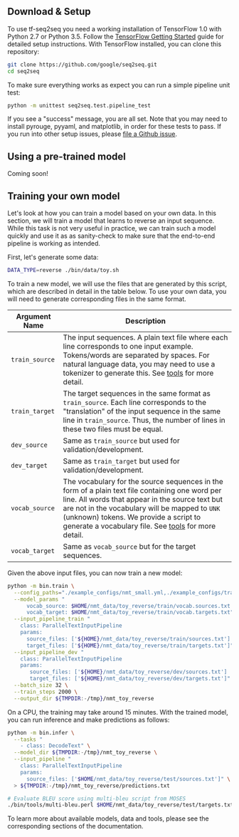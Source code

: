 ## Download & Setup

To use tf-seq2seq you need a working installation of TensorFlow 1.0 with
Python 2.7 or Python 3.5. Follow the [TensorFlow Getting Started](https://www.tensorflow.org/versions/r1.0/get_started/os_setup) guide for detailed setup instructions. With TensorFlow installed, you can clone this repository:

```bash
git clone https://github.com/google/seq2seq.git
cd seq2seq
```

To make sure everything works as expect you can run a simple pipeline unit test:

```bash
python -m unittest seq2seq.test.pipeline_test
```

If you see a "success" message, you are all set. Note that you may need to install pyrouge, pyyaml, and matplotlib, in order for these tests to pass. If you run into other setup issues,
please [file a Github issue](https://github.com/google/seq2seq/issues).

## Using a pre-trained model

Coming soon!

## Training your own model

Let's look at how you can train a model based on your own data. In this section, we will train a model that learns to reverse an input sequence. While this task is not very useful in practice, we can train such a model quickly and use it as as sanity-check to make sure that the end-to-end pipeline is working as intended.

First, let's generate some data:

```bash
DATA_TYPE=reverse ./bin/data/toy.sh
```

To train a new model, we will use the files that are generated by this script, which are described in detail in the table below. To use your own data, you will need to generate corresponding files in the same format.

| Argument Name | Description |
| --- | --- |
| `train_source` | The input sequences. A plain text file where each line corresponds to one input example. Tokens/words are separated by spaces. For natural language data, you may need to use a tokenizer to generate this. See [tools](tools/) for more detail. |
| `train_target` | The target sequences in the same format as `train_source`. Each line corresponds to the "translation" of the input sequence in the same line in `train_source`. Thus, the number of lines in these two files must be equal. |
| `dev_source` | Same as `train_source` but used for validation/development. |
| `dev_target` | Same as `train_target` but used for validation/development. |
| `vocab_source` | The vocabulary for the source sequences in the form of a plain text file containing one word per line. All words that appear in the source text but are not in the vocabulary will be mapped to `UNK` (unknown) tokens. We provide a script to generate a vocabulary file. See [tools](tools/) for more detail. |
| `vocab_target` | Same as `vocab_source` but for the target sequences. |


Given the above input files, you can now train a new model:

```bash
python -m bin.train \
  --config_paths="./example_configs/nmt_small.yml,./example_configs/train_seq2seq.yml" \
  --model_params "
      vocab_source: $HOME/nmt_data/toy_reverse/train/vocab.sources.txt
      vocab_target: $HOME/nmt_data/toy_reverse/train/vocab.targets.txt" \
  --input_pipeline_train "
    class: ParallelTextInputPipeline
    params:
      source_files: ['${HOME}/nmt_data/toy_reverse/train/sources.txt']
      target_files: ['${HOME}/nmt_data/toy_reverse/train/targets.txt']" \
  --input_pipeline_dev "
    class: ParallelTextInputPipeline
    params:
       source_files: ['${HOME}/nmt_data/toy_reverse/dev/sources.txt']
       target_files: ['${HOME}/nmt_data/toy_reverse/dev/targets.txt']" \
  --batch_size 32 \
  --train_steps 2000 \
  --output_dir ${TMPDIR:-/tmp}/nmt_toy_reverse
```

On a CPU, the training may take around 15 minutes. With the trained model, you can run inference and make predictions as follows:

```bash
python -m bin.infer \
  --tasks "
    - class: DecodeText" \
  --model_dir ${TMPDIR:-/tmp}/nmt_toy_reverse \
  --input_pipeline "
    class: ParallelTextInputPipeline
    params:
      source_files: ['$HOME/nmt_data/toy_reverse/test/sources.txt']" \
  > ${TMPDIR:-/tmp}/nmt_toy_reverse/predictions.txt

# Evaluate BLEU score using multi-bleu script from MOSES
./bin/tools/multi-bleu.perl $HOME/nmt_data/toy_reverse/test/targets.txt < ${TMPDIR:-/tmp}/nmt_toy_reverse/predictions.txt
```

To learn more about available models, data and tools, please see the corresponding sections of the documentation.


